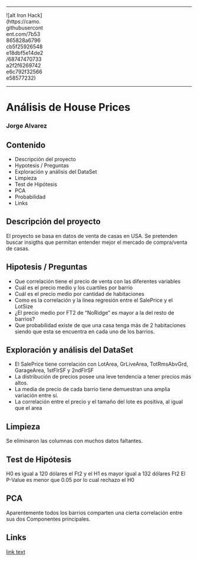 
---
<div style="width:20%">![alt Iron Hack] (https://camo.githubusercontent.com/7b53865828a6796cb5f25926548e18dbf5e14de2/68747470733a2f2f6269742e6c792f32566e58577232)
</div>

---

# Análisis de House Prices
### Jorge Alvarez
## Contenido

- Descripción del proyecto
- Hypotesis / Preguntas
- Exploración y análisis del  DataSet
- Limpieza
- Test de Hipótesis
- PCA
- Probabilidad
- Links

## Descripción del proyecto

El proyecto se basa en datos de venta de casas en USA. Se pretenden buscar insigths que permitan entender mejor el mercado de compra/venta de casas.

## Hipotesis / Preguntas
- Que correlación tiene el precio de venta con las diferentes variables
- Cuál es el precio medio y los cuartiles por barrio
- Cuál es el precio medio por cantidad de habitaciones
- Como es la correlación y la línea regresión entre el SalePrice y el LotSize
- ¿El precio medio por FT2 de “NoRidge” es mayor a la del resto de barrios?
- Que probabilidad existe de que una casa tenga más de 2 habitaciones siendo que esta se encuentra en cada uno de los barrios.

## Exploración y análisis del  DataSet
- El SalePrice tiene correlación con LotArea, GrLiveArea, TotRmsAbvGrd, GarageArea, 1stFlrSF y 2ndFlrSF
- La distribución de precios posee una leve tendencia a tener precios más altos.
- La media de precio de cada barrio tiene demuestran una amplia variación entre sí.
- La correlación entre el precio y el tamaño del lote es positiva, al igual que el area

## Limpieza
Se eliminaron las columnas con muchos datos faltantes.

## Test de Hipótesis
H0 es igual a 120 dólares el Ft2 y el H1 es mayor igual a 132 dólares Ft2
El P-Value es menor que 0.05 por lo cual rechazo el H0

## PCA
Aparentemente todos los barrios comparten una cierta correlación entre sus dos Componentes principales.

## Links
[link text](https://www.kaggle.com/c/house-prices-advanced-regression-techniques/data)

